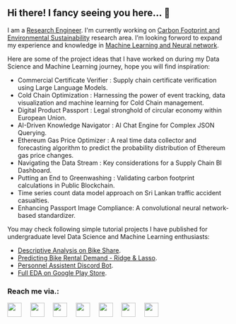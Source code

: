 ## Hi there! I fancy seeing you here... 👋

I am a [Research Engineer](https://www.indeed.com/career-advice/finding-a-job/research-engineers). I'm currently working on [Carbon Footprint and Environmental Sustainability](https://tracified.com/2022/10/17/sustainability-reporting-get-through-the-regulatory-red-tape-and-attract-sustainable-investments/) research area. I’m looking forword to expand my experience and knowledge in [Machine Learning and Neural network](https://www.ibm.com/cloud/learn/machine-learning).

Here are some of the project ideas that I have worked on during my Data Science and Machine Learning journey, hope you will find inspiration:

- Commercial Certificate Verifier : Supply chain certificate verification using Large Language Models.
- Cold Chain Optimization : Harnessing the power of event tracking, data visualization and machine learning for Cold Chain management.
- Digital Product Passport : Legal stronghold of circular economy within European Union.
- AI-Driven Knowledge Navigator : AI Chat Engine for Complex JSON Querying.
- Ethereum Gas Price Optimizer : A real time data collector and forecasting algorithm to predict the probability distribution of Ethereum gas price changes.
- Navigating the Data Stream : Key considerations for a Supply Chain BI Dashboard.
- Putting an End to Greenwashing : Validating carbon footprint calculations in Public Blockchain.
- Time series count data model approach on Sri Lankan traffic accident casualties.
- Enhancing Passport Image Compliance: A convolutional neural network-based standardizer.

You may check following simple tutorial projects I have published for undergraduate level Data Science and Machine Learning enthusiasts:

 - [Descriptive Analysis on Bike Share](https://www.kaggle.com/code/st4035s12942/descriptive-analysis-on-bike-share/notebook).
 - [Predicting Bike Rental Demand - Ridge & Lasso](https://www.kaggle.com/code/st4035s12942/predicting-bike-rental-demand-ridge-lasso/notebook).
 - [Personnel Assistent Discord Bot](https://replit.com/@Pro59/PA-program#main.py).
 - [Full EDA on Google Play Store](https://www.kaggle.com/code/st4035s12942/full-eda-on-google-play-store).


### Reach me via.: 
<a href = "https://www.linkedin.com/in/pramuditha-rajadasa-es/"><img height = "32" width = "32" src="https://img1.gimm.io/assets/social/96/native/8/linkedin.png"></a>   &nbsp; &nbsp; <a href = "https://discordapp.com/users/1005034665276616734"><img height = "32" width = "32" src = "https://img1.gimm.io/assets/social/96/native/8/discord.png"></a> &nbsp; &nbsp; <a href = "https://twitter.com/PramudithaHR"><img height = "32" width = "32" src = "https://img1.gimm.io/assets/social/96/native/8/x.png"></a> &nbsp; &nbsp; <a href = "https://www.instagram.com/raja_pixel/"><img height = "32" width = "32" src = "https://img1.gimm.io/assets/social/96/native/8/instagram.png"></a> &nbsp; &nbsp; <a href = "https://www.facebook.com/profile.php?id=100067635674865&mibextid=ZbWKwL"><img height = "32" width = "32" src = "https://img1.gimm.io/assets/social/96/native/8/facebook.png"></a> &nbsp; &nbsp; <a href = "https://medium.com/@pramudithar"><img height = "32" width = "32" src = "https://img1.gimm.io/assets/social/96/native/8/medium.png"></a> &nbsp; &nbsp; <a href = "https://t.me/ph95R"><img height = "32" width = "32" src = "https://img1.gimm.io/assets/social/96/native/8/telegram.png"></a>
